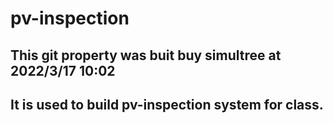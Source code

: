 # pv-inspection
## This git property was buit buy simultree at 2022/3/17 10:02
## It is used to build pv-inspection system for class.
